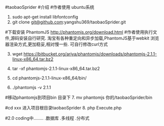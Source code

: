 #taobaoSprider
#介绍
#作者使用 ubuntu系统
1. sudo apt-get install libfontconfig
2. git clone git@github.com:yangshu369/taobaoSprider.git



#下载安装 PhantomJS  http://phantomjs.org/download.html
#作者使用执行文件,源码安装自行研究. 淘宝有各种重定向和异步加载,PhantomJS基于webkit 浏览器渲染方式,更加稳妥,相对慢一些. 可自行修改curl方式

3. wget https://bitbucket.org/ariya/phantomjs/downloads/phantomjs-2.1.1-linux-x86_64.tar.bz2

4. tar -xf phantomjs-2.1.1-linux-x86_64.tar.bz2

5.  cd phantomjs-2.1.1-linux-x86_64/bin/

6.  ./phantomjs -v
2.1.1

#移动phantomjs到项目bin 目录下
7. mv phantomjs 你的/taobaoSprider/bin

#cd xxx 进入项目根目录taobaoSprider
8. php Execute.php







#2.0 coding中........
.数据库
.多线程
.分布式
